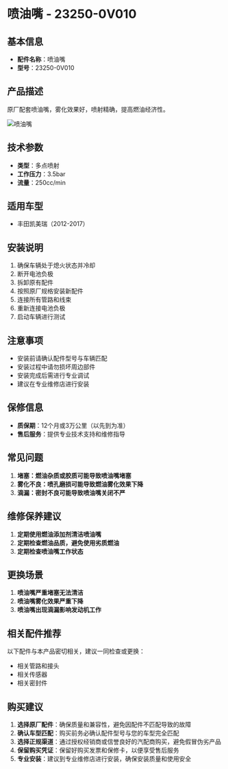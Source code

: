 # 喷油嘴 - 23250-0V010

## 基本信息

- **配件名称**：喷油嘴
- **型号**：23250-0V010

## 产品描述

原厂配套喷油嘴，雾化效果好，喷射精确，提高燃油经济性。


![喷油嘴](/image/car-parts/23250-0V010.jpg)

## 技术参数

- **类型**：多点喷射
- **工作压力**：3.5bar
- **流量**：250cc/min

## 适用车型

- 丰田凯美瑞（2012-2017）

## 安装说明

1. 确保车辆处于熄火状态并冷却
2. 断开电池负极
3. 拆卸原有配件
4. 按照原厂规格安装新配件
5. 连接所有管路和线束
6. 重新连接电池负极
7. 启动车辆进行测试

## 注意事项

- 安装前请确认配件型号与车辆匹配
- 安装过程中请勿损坏周边部件
- 安装完成后需进行专业调试
- 建议在专业维修店进行安装

## 保修信息

- **质保期**：12个月或3万公里（以先到为准）
- **售后服务**：提供专业技术支持和维修指导

## 常见问题

1. **堵塞：燃油杂质或胶质可能导致喷油嘴堵塞**
2. **雾化不良：喷孔磨损可能导致燃油雾化效果下降**
3. **滴漏：密封不良可能导致喷油嘴关闭不严**

## 维修保养建议

1. **定期使用燃油添加剂清洁喷油嘴**
2. **定期检查燃油品质，避免使用劣质燃油**
3. **定期检查喷油嘴工作状态**

## 更换场景

1. **喷油嘴严重堵塞无法清洁**
2. **喷油嘴雾化效果严重下降**
3. **喷油嘴出现滴漏影响发动机工作**

## 相关配件推荐

以下配件与本产品密切相关，建议一同检查或更换：

- 相关管路和接头
- 相关传感器
- 相关密封件

## 购买建议

1. **选择原厂配件**：确保质量和兼容性，避免因配件不匹配导致的故障
2. **确认车型匹配**：购买前务必确认配件型号与您的车型完全匹配
3. **选择正规渠道**：通过授权经销商或信誉良好的汽配商购买，避免假冒伪劣产品
4. **保留购买凭证**：保留好购买发票和保修卡，以便享受售后服务
5. **专业安装**：建议到专业维修店进行安装，确保安装质量和使用安全
